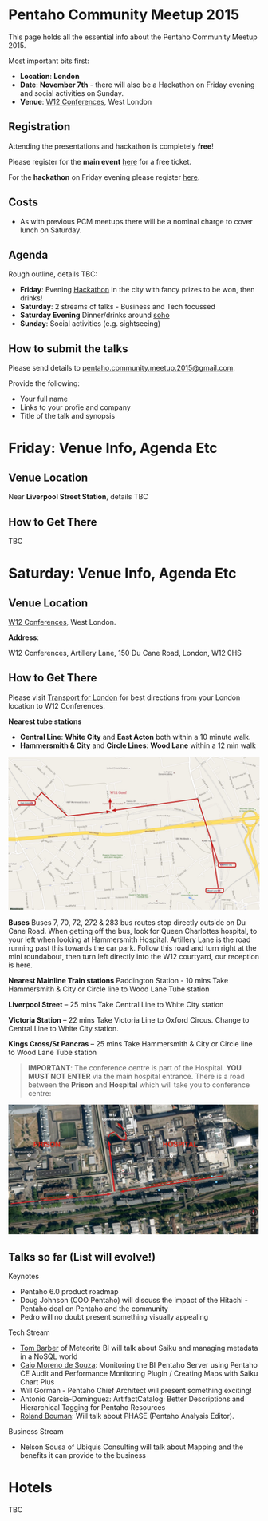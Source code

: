 # Pentaho Community Meetup 2015

This page holds all the essential info about the Pentaho Community Meetup 2015.

Most important bits first:

- **Location**: **London**
- **Date**: **November 7th** - there will also be a Hackathon on Friday evening and social activities on Sunday.
- **Venue**: [W12 Conferences](http://www.w12conferences.co.uk/index), West London

## Registration 

Attending the presentations and hackathon is completely **free**!

Please register for the **main event** [here](https://www.eventbrite.com/e/pentaho-community-meeting-tickets-16994065708) for a free ticket.

For the **hackathon** on Friday evening please register [here](http://www.meetup.com/Pentaho-London-User-Group/events/222548597/). 

## Costs

- As with previous PCM meetups there will be a nominal charge to cover lunch on Saturday.

## Agenda

Rough outline, details TBC:

- **Friday**: Evening [Hackathon](http://www.meetup.com/Pentaho-London-User-Group/events/222548597/) in the city with fancy prizes to be won, then drinks!
- **Saturday**: 2 streams of talks - Business and Tech focussed
- **Saturday Evening** Dinner/drinks around [soho](http://en.wikipedia.org/wiki/Soho)
- **Sunday**: Social activities (e.g. sightseeing)

## How to submit the talks

Please send details to pentaho.community.meetup.2015@gmail.com. 

Provide the following:

- Your full name
- Links to your profie and company
- Title of the talk and synopsis

# Friday: Venue Info, Agenda Etc

## Venue Location

Near **Liverpool Street Station**, details TBC

## How to Get There

TBC

# Saturday: Venue Info, Agenda Etc


## Venue Location

[W12 Conferences](http://www.w12conferences.co.uk/index), West London.

**Address**:

W12 Conferences,
Artillery Lane,
150 Du Cane Road,
London,
W12 0HS

## How to Get There

Please visit [Transport for London](www.tfl.gov.uk) for best directions from your London location to W12 Conferences.

**Nearest tube stations** 

- **Central Line**: **White City** and **East Acton** both within a 10 minute walk.
- **Hammersmith & City** and **Circle Lines**: **Wood Lane** within a 12 min walk

![](./img/w12-conf-dir-tube.jpg)

**Buses**
Buses 7, 70, 72, 272 & 283 bus routes stop directly outside on Du Cane Road.  When getting off the bus, look for Queen Charlottes hospital, to your left when looking at Hammersmith Hospital.  Artillery Lane is the road running past this towards the car park.  Follow this road and turn right at the mini roundabout, then turn left directly into the W12 courtyard, our reception is here.

**Nearest Mainline Train stations**
Paddington Station - 10 mins
Take Hammersmith & City or Circle line to Wood Lane Tube station
 
**Liverpool Street** – 25 mins
Take Central Line to White City station
 
**Victoria Station** – 22 mins
Take Victoria Line to Oxford Circus. Change to Central Line to White City station.
 
**Kings Cross/St Pancras** – 25 mins
Take Hammersmith & City or Circle line to Wood Lane Tube station

> **IMPORTANT**: The conference centre is part of the Hospital. **YOU MUST NOT ENTER** via the main hospital entrance. There is a road between the **Prison** and **Hospital** which will take you to conference centre:

![](./img/w12-conf-directions.jpg) 


## Talks so far (List will evolve!)

Keynotes

- Pentaho 6.0 product roadmap
- Doug Johnson (COO Pentaho) will discuss the impact of the Hitachi - Pentaho deal on Pentaho and the community
- Pedro will no doubt present something visually appealing

Tech Stream

- [Tom Barber](https://twitter.com/magicaltrout) of Meteorite BI will talk about Saiku and managing metadata in a NoSQL world
- [Caio Moreno de Souza](http://blog.professorcoruja.com): Monitoring the BI Pentaho Server using Pentaho CE Audit and Performance Monitoring Plugin / Creating Maps with Saiku Chart Plus
- Will Gorman - Pentaho Chief Architect will present something exciting!
- Antonio García-Domínguez: ArtifactCatalog: Better Descriptions and Hierarchical Tagging for Pentaho Resources
- [Roland Bouman](http://rpbouman.blogspot.co.uk): Will talk about PHASE (Pentaho Analysis Editor).

Business Stream

- Nelson Sousa of Ubiquis Consulting will talk about Mapping and the benefits it can provide to the business

# Hotels

TBC

